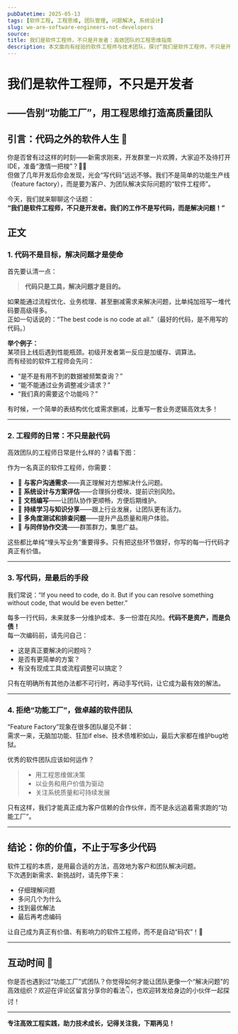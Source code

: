 ```yaml
---
pubDatetime: 2025-05-13
tags: [软件工程, 工程思维, 团队管理, 问题解决, 系统设计]
slug: we-are-software-engineers-not-developers
source:
title: 我们是软件工程师，不只是开发者：高效团队的工程思维指南
description: 本文面向有经验的软件工程师与技术团队，探讨“我们是软件工程师，不只是开发者”的核心理念，深入分析代码只是解决问题的一种工具，强调系统设计、沟通、文档与工程实践对高质量软件的重要作用，并结合图文带你升级工程思维，告别“功能工厂”模式。
---
```


# 我们是软件工程师，不只是开发者

## ——告别“功能工厂”，用工程思维打造高质量团队

## 引言：代码之外的软件人生 🌱

你是否曾有过这样的时刻——新需求刚来，开发群里一片欢腾，大家迫不及待打开IDE，准备“激情一把梭”？🧑‍💻  
但做了几年开发后你会发现，光会“写代码”远远不够。我们不是简单的功能生产线（feature factory），而是要为客户、为团队解决实际问题的“软件工程师”。

今天，我们就来聊聊这个话题：  
**“我们是软件工程师，不只是开发者。我们的工作不是写代码，而是解决问题！”**

## 正文

### 1. 代码不是目标，解决问题才是使命

首先要认清一点：

> **代码只是工具，解决问题才是目的。**

如果能通过流程优化、业务梳理、甚至删减需求来解决问题，比单纯加班写一堆代码要高级得多。  
正如一句话说的：“The best code is no code at all.”（最好的代码，是不用写的代码。）

**举个例子：**  
某项目上线后遇到性能瓶颈。初级开发者第一反应是加缓存、调算法。  
而有经验的软件工程师会先问：

- “是不是有用不到的数据被频繁查询？”
- “能不能通过业务调整减少请求？”
- “我们真的需要这个功能吗？”

有时候，一个简单的表结构优化或需求删减，比重写一套业务逻辑高效太多！

---

### 2. 工程师的日常：不只是敲代码

高效团队的工程师日常是什么样的？请看下图：

作为一名真正的软件工程师，你需要：

- 🔹 **与客户沟通需求**——真正理解对方想解决什么问题。
- 🔹 **系统设计与方案评估**——合理拆分模块、提前识别风险。
- 🔹 **文档编写**——让团队协作更顺畅，方便后期维护。
- 🔹 **持续学习与知识分享**——跟上行业发展，让团队更有活力。
- 🔹 **多角度测试和排查问题**——提升产品质量和用户体验。
- 🔹 **与同伴协作交流**——群策群力，集思广益。

这些都比单纯“埋头写业务”重要得多。只有把这些环节做好，你写的每一行代码才真正有价值。

---

### 3. 写代码，是最后的手段

我们常说：“If you need to code, do it. But if you can resolve something without code, that would be even better.”

每多一行代码，未来就多一分维护成本、多一份潜在风险。**代码不是资产，而是负债！**  
每一次编码前，请先问自己：

- 这是真正要解决的问题吗？
- 是否有更简单的方案？
- 有没有现成工具或流程调整可以搞定？

只有在明确所有其他办法都不可行时，再动手写代码，让它成为最有效的解法。

---

### 4. 拒绝“功能工厂”，做卓越的软件团队

“Feature Factory”现象在很多团队屡见不鲜：  
需求一来，无脑加功能、狂加if else、技术债堆积如山，最后大家都在维护bug地狱。

优秀的软件团队应该如何运作？

> - 用工程思维做决策
> - 以业务和用户价值为驱动
> - 关注系统质量和可持续发展

只有这样，我们才能真正成为客户信赖的合作伙伴，而不是永远追着需求跑的“功能工厂”。

---

## 结论：你的价值，不止于写多少代码

软件工程的本质，是用最合适的方法，高效地为客户和团队解决问题。  
下次遇到新需求、新挑战时，请先停下来：

- 仔细理解问题
- 多问几个为什么
- 找到最优解法
- 最后再考虑编码

让自己成为真正有价值、有影响力的软件工程师，而不是自动“码农”！🚀

---

## 互动时间 🎉

你是否也遇到过“功能工厂”式团队？你觉得如何才能让团队更像一个“解决问题”的高效组织？欢迎在评论区留言分享你的看法👇，也欢迎转发给身边的小伙伴一起探讨！

---

**专注高效工程实践，助力技术成长，记得关注我，下期再见！**
